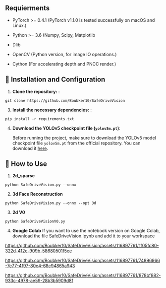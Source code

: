 ## Requierments

- PyTorch >= 0.4.1 (PyTorch v1.1.0 is tested successfully on macOS and Linux.)

- Python >= 3.6 (Numpy, Scipy, Matplotlib

- Dlib 
- OpenCV (Python version, for image IO operations.)
- Cython (For accelerating depth and PNCC render.)




## 🧩 Installation and Configuration

1. **Clone the repository:** :
```
git clone https://github.com/Boubker10/SafeDriveVision
```
3. **Install the necessary dependencies:** :
 ```
 pip install -r requirements.txt
```
4. **Download the YOLOv5 checkpoint file (`yolov5m.pt`)**:

    Before running the project, make sure to download the YOLOv5 model checkpoint file `yolov5m.pt` from the official repository. You can download it [here](https://github.com/ultralytics/yolov5/releases/download/v5.0/yolov5m.pt).

## 🤖 How to Use
1. **2d_sparse**
```
python SafeDriveVision.py --onnx
```

2. **3d Face Reconstruction**
```
python SafeDriveVision.py --onnx --opt 3d
```
3. **2d V0**
```
python SafeDriveVisionV0.py

```

4. **Google Colab**
If you want to use the notebook version on Google Colab, download the file SafeDriveVision.ipynb and add it to your workspace 
   





https://github.com/Boubker10/SafeDriveVision/assets/116897761/1f05fc80-322d-412e-909b-58680501f5ee


https://github.com/Boubker10/SafeDriveVision/assets/116897761/74896966-7e77-4f97-80e4-68c94865a943



https://github.com/Boubker10/SafeDriveVision/assets/116897761/878bf882-933c-4978-ae59-28b3b5909d8f
